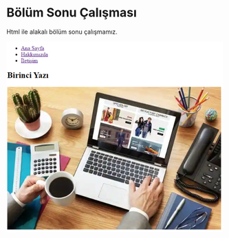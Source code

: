 
# Bölüm Sonu Çalışması

Html ile alakalı bölüm sonu çalışmamız.<br>


![İmg](/img/Ekran%20Al%C4%B1nt%C4%B1s%C4%B1.PNG)
